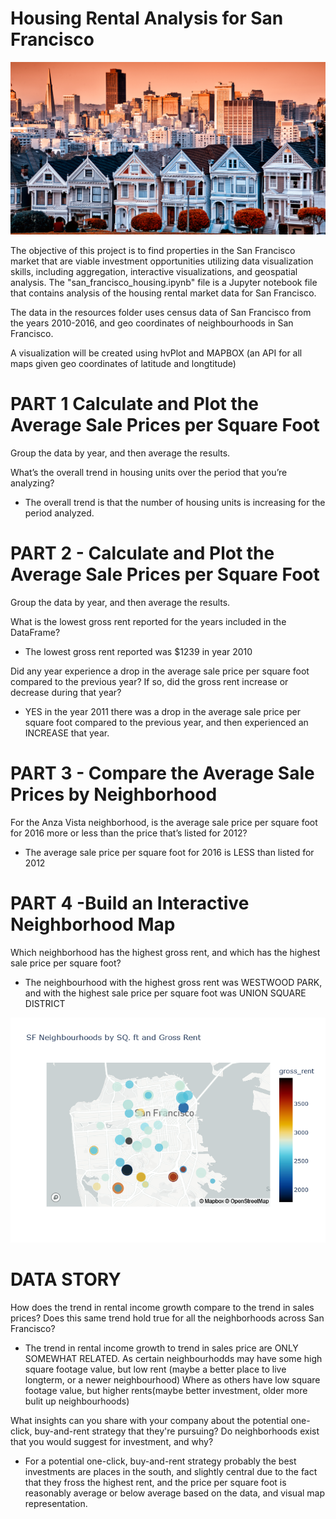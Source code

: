 
# Housing Rental Analysis for San Francisco

![](/Images/SanFran.png)

The objective of this project is to find properties in the San Francisco market that are viable investment opportunities utilizing data visualization skills, including aggregation, interactive visualizations, and geospatial analysis.
The "san_francisco_housing.ipynb" file is a Jupyter notebook file that contains analysis of the housing rental market data for San Francisco.

The data in the resources folder uses census data of San Francisco from the years 2010-2016, and geo coordinates of neighbourhoods in San Francisco.

A visualization will be created using hvPlot and MAPBOX (an API for all maps given geo coordinates of latitude and longtitude)

# PART 1 Calculate and Plot the Average Sale Prices per Square Foot
Group the data by year, and then average the results.

What’s the overall trend in housing units over the period that you’re analyzing?
* The overall trend is that the number of housing units is increasing for the period analyzed.

# PART 2 - Calculate and Plot the Average Sale Prices per Square Foot
Group the data by year, and then average the results.

What is the lowest gross rent reported for the years included in the DataFrame?
* The lowest gross rent reported was $1239 in year 2010

Did any year experience a drop in the average sale price per square foot compared to the previous year?
If so, did the gross rent increase or decrease during that year?
* YES in the year 2011 there was a drop in the average sale price per square foot compared to the previous year, and then experienced an INCREASE that year.

# PART 3 - Compare the Average Sale Prices by Neighborhood
For the Anza Vista neighborhood, is the average sale price per square foot for 2016 more or less than the price that’s listed for 2012?
* The average sale price per square foot for 2016 is LESS than listed for 2012

# PART 4 -Build an Interactive Neighborhood Map
Which neighborhood has the highest gross rent, and which has the highest sale price per square foot?
* The neighbourhood with the highest gross rent was WESTWOOD PARK, and with the highest sale price per square foot was UNION SQUARE DISTRICT

![](/Images/SanFranciso_SQ-ft_and_Gross_rent_mapbox_plot.png)

# DATA STORY
How does the trend in rental income growth compare to the trend in sales prices? 
Does this same trend hold true for all the neighborhoods across San Francisco?
* The trend in rental income growth to trend in sales price are ONLY SOMEWHAT RELATED.  As certain neighbourhodds may have some high square footage value, but low rent (maybe a better place to live longterm, or a newer neighbourhood)  Where as others have low square footage value, but higher rents(maybe better investment, older more bulit up neighbourhoods)

What insights can you share with your company about the potential one-click, buy-and-rent strategy that they're pursuing? 
Do neighborhoods exist that you would suggest for investment, and why?
* For a potential one-click, buy-and-rent strategy probably the best investments are places in the south, and slightly central due to the fact that they fross the highest rent, and the price per square foot is reasonably average or below average based on the data, and visual map representation.



